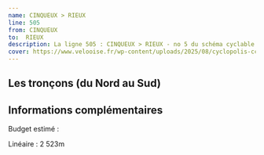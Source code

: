 ```yaml
---
name: CINQUEUX > RIEUX
line: 505
from: CINQUEUX 
to:  RIEUX 
description: La ligne 505 : CINQUEUX > RIEUX - no 5 du schéma cyclable de la CCPOH  relie CINQUEUX  à RIEUX 
cover: https://www.velooise.fr/wp-content/uploads/2025/08/cyclopolis-ccpoh-5.jpg
---
```

## Les tronçons (du Nord au Sud)

## Informations complémentaires

Budget estimé : 

Linéaire : 2 523m

